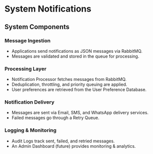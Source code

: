 # System Notifications

## System Components
### Message Ingestion
- Applications send notifications as JSON messages via RabbitMQ.
- Messages are validated and stored in the queue for processing.

### Processing Layer
- Notification Processor fetches messages from RabbitMQ.
- Deduplication, throttling, and priority queuing are applied.
- User preferences are retrieved from the User Preference Database.

### Notification Delivery
- Messages are sent via Email, SMS, and WhatsApp delivery services.
- Failed messages go through a Retry Queue.

### Logging & Monitoring
- Audit Logs track sent, failed, and retried messages.
- An Admin Dashboard (future) provides monitoring & analytics.

